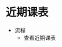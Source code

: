 # 近期课表

* 流程
	* 查看近期课表
<!--stackedit_data:
eyJoaXN0b3J5IjpbMTQyNTczMzc0OSw3NTU3MDY2NzksLTEyNT
E2MDA3NjddfQ==
-->
